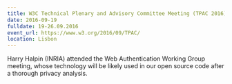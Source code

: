 ```yaml
---
title: W3C Technical Plenary and Advisory Committee Meeting (TPAC 2016), Lisbon
date: 2016-09-19
fulldate: 19-26.09.2016
event_url: https://www.w3.org/2016/09/TPAC/
location: Lisbon
---
```


Harry Halpin (INRIA) attended the Web Authentication Working Group meeting, whose technology will be likely used in our open source code after a thorough privacy analysis.
